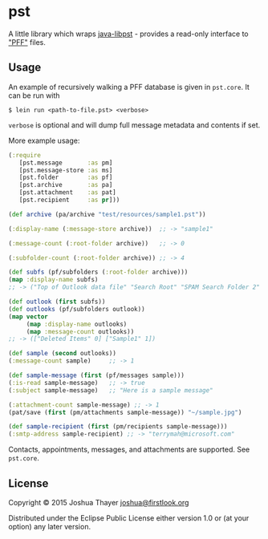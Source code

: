 # pst

A little library which wraps [java-libpst](https://github.com/rjohnsondev/java-libpst) - provides a read-only interface to ["PFF"](http://forensicswiki.org/wiki/Personal_Folder_File_%28PAB,_PST,_OST%29) files. 

## Usage

An example of recursively walking a PFF database is given in `pst.core`. It can be run with

    $ lein run <path-to-file.pst> <verbose>

`verbose` is optional and will dump full message metadata and contents if set.

More example usage:

``` clojure
(:require
   [pst.message       :as pm]
   [pst.message-store :as ms]
   [pst.folder        :as pf]
   [pst.archive       :as pa]
   [pst.attachment    :as pat]
   [pst.recipient     :as pr]))

(def archive (pa/archive "test/resources/sample1.pst"))

(:display-name (:message-store archive))  ;; -> "sample1"

(:message-count (:root-folder archive))   ;; -> 0

(:subfolder-count (:root-folder archive)) ;; -> 4

(def subfs (pf/subfolders (:root-folder archive)))
(map :display-name subfs)
;; -> ("Top of Outlook data file" "Search Root" "SPAM Search Folder 2" "ItemProcSearch")

(def outlook (first subfs))
(def outlooks (pf/subfolders outlook))
(map vector
     (map :display-name outlooks)
     (map :message-count outlooks))
;; -> (["Deleted Items" 0] ["Sample1" 1])

(def sample (second outlooks))
(:message-count sample)     ;; -> 1

(def sample-message (first (pf/messages sample)))
(:is-read sample-message)   ;; -> true
(:subject sample-message)   ;; "Here is a sample message"

(:attachment-count sample-message) ;; -> 1
(pat/save (first (pm/attachments sample-message)) "~/sample.jpg")

(def sample-recipient (first (pm/recipients sample-message)))
(:smtp-address sample-recipient) ;; -> "terrymah@microsoft.com"
```

Contacts, appointments, messages, and attachments are supported. See `pst.core`.

## License

Copyright © 2015 Joshua Thayer <joshua@firstlook.org>

Distributed under the Eclipse Public License either version 1.0 or (at
your option) any later version.
